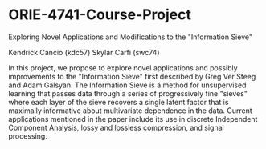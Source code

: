 # ORIE-4741-Course-Project

Exploring Novel Applications and Modifications to the "Information Sieve"

Kendrick Cancio (kdc57)
Skylar Carfi (swc74)

In this project, we propose to explore novel applications and possibly improvements to the
"Information Sieve" first described by Greg Ver Steeg and Adam Galsyan. The Information
Sieve is a method for unsupervised learning that passes data through a series of progressively 
fine "sieves" where each layer of the sieve recovers a single latent factor that is maximally 
informative about multivariate dependence in the data. Current applications mentioned in the
paper include its use in discrete Independent Component Analysis, lossy and lossless compression, 
and signal processing.
